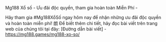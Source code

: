 Mg188 Xổ số - Ưu đãi độc quyền, tham gia hoàn toàn Miễn Phí - 

Hãy tham gia #Mg188XổSố ngay hôm nay để nhận những ưu đãi độc quyền và hoàn toàn miễn phí! 朗 Để biết thêm chi tiết, hãy đọc bài viết trên trang web của chúng tôi tại đây: [Đường dẫn bài viết] - https://mg188.games/mg188-xo-so/
